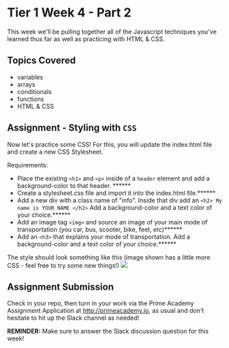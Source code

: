 # Tier 1 Week 4 - Part 2

This week we'll be pulling together all of the Javascript techniques you've learned thus far as well as practicing with HTML & CSS.

## Topics Covered

- variables
- arrays
- conditionals
- functions
- HTML & CSS


## Assignment - Styling with `CSS` 

Now let's practice some CSS! For this, you will update the index.html file and create a new CSS Stylesheet. 

Requirements:
- Place the existing `<h1>` and `<p>` inside of a `header` element and add a background-color to that header. ******
- Create a stylesheet.css file and import it into the index.html file.******
- Add a new div with a class name of "info". Inside that div add an `<h2> My name is YOUR NAME </h2>` Add a background-color and a text color of your choice.******
- Add an image tag `<img>` and source an image of your main mode of transportation (you car, bus, scooter, bike, feet, etc)******
- Add an `<h3>` that explains your mode of transportation. Add a background-color and a text color of your choice.******

The style should look something like this (image shown has a little more CSS - feel free to try some new things!)
<img src="./example.png" />


## Assignment Submission
Check in your repo, then turn in your work via the Prime Academy Assignment Application at http://primeacademy.io, as usual and don't hesitate to hit up the Slack channel as needed!

**REMINDER:** Make sure to answer the Slack discussion question for this week!
